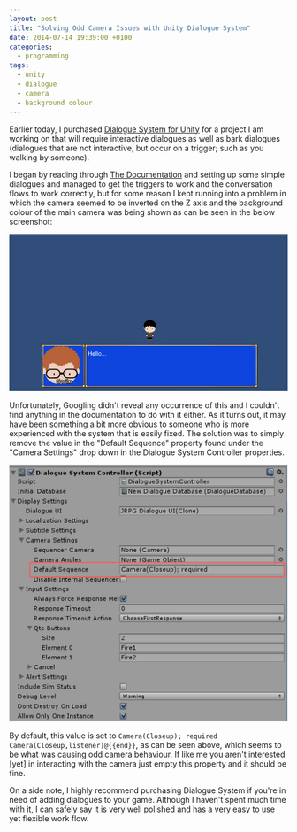```yaml
---
layout: post
title: "Solving Odd Camera Issues with Unity Dialogue System"
date: 2014-07-14 19:39:00 +0100
categories:
  - programming
tags:
  - unity
  - dialogue
  - camera
  - background colour
---
```

Earlier today, I purchased [Dialogue System for Unity](https://www.assetstore.unity3d.com/en/#!/content/11672) for a project I am working on that will require interactive dialogues as well as bark dialogues (dialogues that are not interactive, but occur on a trigger; such as you walking by someone).

I began by reading through [The Documentation](http://www.pixelcrushers.com/dialogue_system/manual/html/index.html) and setting up some simple dialogues and managed to get the triggers to work and the conversation flows to work correctly, but for some reason I kept running into a problem in which the camera seemed to be inverted on the Z axis and the background colour of the main camera was being shown as can be seen in the below screenshot:

![](/assets/images/solving-odd-camera-issues-with-unity-dialogue-system/dialogue_system_camera_showing_background_colour.jpg)

Unfortunately, Googling didn't reveal any occurrence of this and I couldn't find anything in the documentation to do with it either. As it turns out, it may have been something a bit more obvious to someone who is more experienced with the system that is easily fixed. The solution was to simply remove the value in the "Default Sequence" property found under the "Camera Settings" drop down in the Dialogue System Controller properties.

![](/assets/images/solving-odd-camera-issues-with-unity-dialogue-system/default_sequence_value.jpg)

By default, this value is set to `Camera(Closeup); required Camera(Closeup,listener)@{{end}}`, as can be seen above, which seems to be what was causing odd camera behaviour. If like me you aren't interested [yet] in interacting with the camera just empty this property and it should be fine.

On a side note, I highly recommend purchasing Dialogue System if you're in need of adding dialogues to your game. Although I haven't spent much time with it, I can safely say it is very well polished and has a very easy to use yet flexible work flow.
